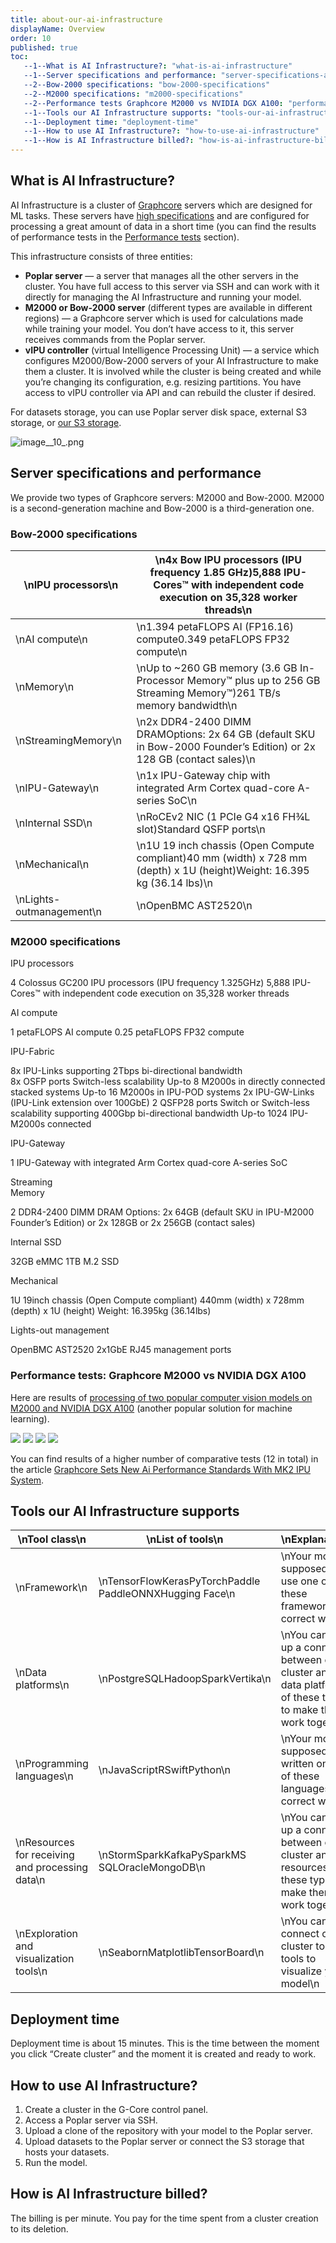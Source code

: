 ```yaml
---
title: about-our-ai-infrastructure
displayName: Overview
order: 10
published: true
toc:
   --1--What is AI Infrastructure?: "what-is-ai-infrastructure"
   --1--Server specifications and performance: "server-specifications-and-performance"
   --2--Bow-2000 specifications: "bow-2000-specifications"
   --2--M2000 specifications: "m2000-specifications"
   --2--Performance tests Graphcore M2000 vs NVIDIA DGX A100: "performance-tests-graphcore-m2000-vs-nvidia-dgx-a100"
   --1--Tools our AI Infrastructure supports: "tools-our-ai-infrastructure-supports"
   --1--Deployment time: "deployment-time"
   --1--How to use AI Infrastructure?: "how-to-use-ai-infrastructure"
   --1--How is AI Infrastructure billed?: "how-is-ai-infrastructure-billed"
---
```

 

What is AI Infrastructure?
--------------------------

AI Infrastructure is a cluster of [Graphcore](https://www.graphcore.ai/) servers which are designed for ML tasks. These servers have [high specifications](#server-specifications-and-performance) and are configured for processing a great amount of data in a short time (you can find the results of performance tests in the [Performance tests](#performance-tests-graphcore-m2000-vs-nvidia-dgx-a100) section).

This infrastructure consists of three entities:

*   **Poplar server** — a server that manages all the other servers in the cluster. You have full access to this server via SSH and can work with it directly for managing the AI Infrastructure and running your model.
*   **M2000 or Bow-2000 server** (different types are available in different regions) — a Graphcore server which is used for calculations made while training your model. You don’t have access to it, this server receives commands from the Poplar server.
*   **vIPU controller** (virtual Intelligence Processing Unit) — a service which configures M2000/Bow-2000 servers of your AI Infrastructure to make them a cluster. It is involved while the cluster is being created and while you’re changing its configuration, e.g. resizing partitions. You have access to vIPU controller via API and can rebuild the cluster if desired.

For datasets storage, you can use Poplar server disk space, external S3 storage, or [our S3 storage](https://gcorelabs.com/storage/).

<img src="https://support.gcore.com/hc/article_attachments/7632919200657/image__10_.png" alt="image__10_.png">

Server specifications and performance
-------------------------------------

We provide two types of Graphcore servers: M2000 and Bow-2000. M2000 is a second-generation machine and Bow-2000 is a third-generation one. 

### Bow-2000 specifications

| \nIPU processors\n       | \n4x Bow IPU processors (IPU frequency 1.85 GHz)5,888 IPU-Cores™ with independent code execution on 35,328 worker threads\n |
|--------------------------|-----------------------------------------------------------------------------------------------------------------------------|
| \nAI compute\n           | \n1.394 petaFLOPS AI (FP16.16) compute0.349 petaFLOPS FP32 compute\n                                                        |
| \nMemory\n               | \nUp to ~260 GB memory (3.6 GB In-Processor Memory™ plus up to 256 GB Streaming Memory™)261 TB/s memory bandwidth\n         |
| \nStreamingMemory\n      | \n2x DDR4-2400 DIMM DRAMOptions: 2x 64 GB (default SKU in Bow-2000 Founder’s Edition) or 2x 128 GB (contact sales)\n        |
| \nIPU-Gateway\n          | \n1x IPU-Gateway chip with integrated Arm Cortex quad-core A-series SoC\n                                                   |
| \nInternal SSD\n         | \nRoCEv2 NIC (1 PCIe G4 x16 FH¾L slot)Standard QSFP ports\n                                                                 |
| \nMechanical\n           | \n1U 19 inch chassis (Open Compute compliant)40 mm (width) x 728 mm (depth) x 1U (height)Weight: 16.395 kg (36.14 lbs)\n    |
| \nLights-outmanagement\n | \nOpenBMC AST2520\n                                                                                                         |

### M2000 specifications

IPU processors

4 Colossus GC200 IPU processors (IPU frequency 1.325GHz) 5,888 IPU-Cores™ with independent code execution on 35,328 worker threads

AI compute

1 petaFLOPS AI compute 0.25 petaFLOPS FP32 compute

IPU-Fabric

8x IPU-Links supporting 2Tbps bi-directional bandwidth  
8x OSFP ports Switch-less scalability Up-to 8 M2000s in directly connected stacked systems Up-to 16 M2000s in IPU-POD systems 2x IPU-GW-Links (IPU-Link extension over 100GbE) 2 QSFP28 ports Switch or Switch-less scalability supporting 400Gbp bi-directional bandwidth Up-to 1024 IPU-M2000s connected

IPU-Gateway

1 IPU-Gateway with integrated Arm Cortex quad-core A-series SoC

Streaming  
Memory

2 DDR4-2400 DIMM DRAM Options: 2x 64GB (default SKU in IPU-M2000 Founder’s Edition) or 2x 128GB or 2x 256GB (contact sales)

Internal SSD

32GB eMMC 1TB M.2 SSD

Mechanical

1U 19inch chassis (Open Compute compliant) 440mm (width) x 728mm (depth) x 1U (height) Weight: 16.395kg (36.14lbs)

Lights-out management

OpenBMC AST2520 2x1GbE RJ45 management ports

### Performance tests: Graphcore M2000 vs NVIDIA DGX A100

Here are results of [processing of two popular computer vision models on M2000 and NVIDIA DGX A100](https://www.graphcore.ai/posts/graphcore-sets-new-ai-performance-standards-with-mk2-ipu-systems) (another popular solution for machine learning).

<img src="https://www.graphcore.ai/hs-fs/hubfs/ResNet%2050%20Training_December%202020.jpg?width=590&amp;name=ResNet%2050%20Training_December%202020.jpg">

<img src="https://www.graphcore.ai/hs-fs/hubfs/ResNet%2050%20Inference_December%202020.jpg?width=591&amp;name=ResNet%2050%20Inference_December%202020.jpg">

<img src="https://www.graphcore.ai/hs-fs/hubfs/ResNeXt%20Training_December%202020.jpg?width=593&amp;name=ResNeXt%20Training_December%202020.jpg">

<img src="https://www.graphcore.ai/hs-fs/hubfs/ResNeXt%20Inference_December%202020.jpg?width=591&amp;name=ResNeXt%20Inference_December%202020.jpg">

You can find results of a higher number of comparative tests (12 in total) in the article [Graphcore Sets New Ai Performance Standards With MK2 IPU System](https://www.graphcore.ai/posts/graphcore-sets-new-ai-performance-standards-with-mk2-ipu-systems). 

Tools our AI Infrastructure supports
------------------------------------

| \nTool class\n                                  | \nList of tools\n                                       | \nExplanation\n                                                                                                       |
|-------------------------------------------------|---------------------------------------------------------|-----------------------------------------------------------------------------------------------------------------------|
| \nFramework\n                                   | \nTensorFlowKerasPyTorchPaddle PaddleONNXHugging Face\n | \nYour model is supposed to use one of these frameworks for correct work\n                                            |
| \nData platforms\n                              | \nPostgreSQLHadoopSparkVertika\n                        | \nYou can set up a connection between our cluster and your data platforms of these types to make them work together\n |
| \nProgramming languages\n                       | \nJavaScriptRSwiftPython\n                              | \nYour model is supposed to be written on one of these languages for correct work\n                                   |
| \nResources for receiving and processing data\n | \nStormSparkKafkaPySparkMS SQLOracleMongoDB\n           | \nYou can set up a connection between our cluster and your resources of these types to make them work together\n      |
| \nExploration and visualization tools\n         | \nSeabornMatplotlibTensorBoard\n                        | \nYou can connect our cluster to these tools to visualize your model\n                                                |

Deployment time
---------------

Deployment time is about 15 minutes. This is the time between the moment you click “Create cluster” and the moment it is created and ready to work.

How to use AI Infrastructure?
-----------------------------

1.  Create a cluster in the G-Core control panel.
2.  Access a Poplar server via SSH.
3.  Upload a clone of the repository with your model to the Poplar server.
4.  Upload datasets to the Poplar server or connect the S3 storage that hosts your datasets.
5.  Run the model.

How is AI Infrastructure billed?
--------------------------------

The billing is per minute. You pay for the time spent from a cluster creation to its deletion.
